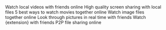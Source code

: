 
Watch local videos with friends online
High quality screen sharing with local files
5 best ways to watch movies together online
Watch image files together online
Look through pictures in real time with friends
Watch {extension} with friends
P2P file sharing online